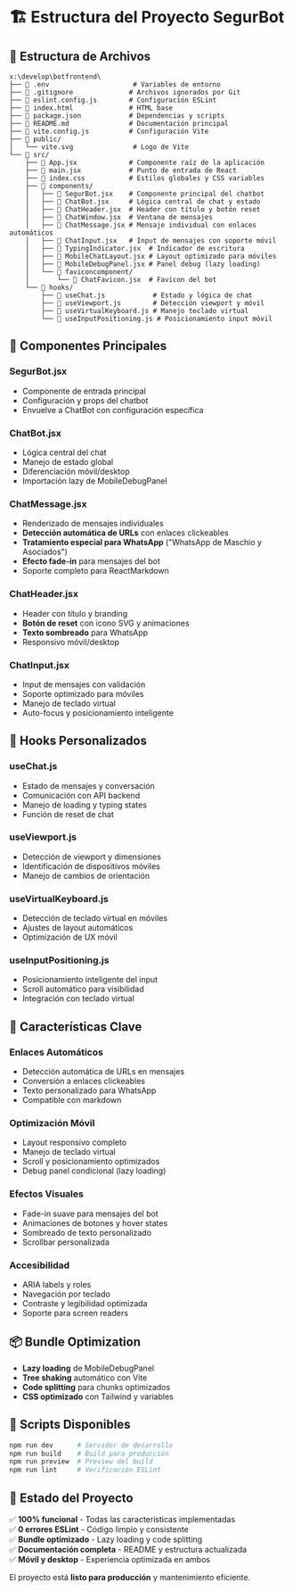 # 🏗️ Estructura del Proyecto SegurBot

## 📁 Estructura de Archivos

```
x:\develop\botfrontend\
├── 📄 .env                     # Variables de entorno
├── 📄 .gitignore              # Archivos ignorados por Git
├── 📄 eslint.config.js        # Configuración ESLint
├── 📄 index.html              # HTML base
├── 📄 package.json            # Dependencias y scripts
├── 📄 README.md               # Documentación principal
├── 📄 vite.config.js          # Configuración Vite
├── 📁 public/
│   └── vite.svg               # Logo de Vite
└── 📁 src/
    ├── 📄 App.jsx             # Componente raíz de la aplicación
    ├── 📄 main.jsx            # Punto de entrada de React
    ├── 📄 index.css           # Estilos globales y CSS variables
    ├── 📁 components/
    │   ├── 📄 SegurBot.jsx    # Componente principal del chatbot
    │   ├── 📄 ChatBot.jsx     # Lógica central de chat y estado
    │   ├── 📄 ChatHeader.jsx  # Header con título y botón reset
    │   ├── 📄 ChatWindow.jsx  # Ventana de mensajes
    │   ├── 📄 ChatMessage.jsx # Mensaje individual con enlaces automáticos
    │   ├── 📄 ChatInput.jsx   # Input de mensajes con soporte móvil
    │   ├── 📄 TypingIndicator.jsx  # Indicador de escritura
    │   ├── 📄 MobileChatLayout.jsx # Layout optimizado para móviles
    │   ├── 📄 MobileDebugPanel.jsx # Panel debug (lazy loading)
    │   └── 📁 faviconcomponent/
    │       └── 📄 ChatFavicon.jsx  # Favicon del bot
    └── 📁 hooks/
        ├── 📄 useChat.js            # Estado y lógica de chat
        ├── 📄 useViewport.js        # Detección viewport y móvil
        ├── 📄 useVirtualKeyboard.js # Manejo teclado virtual
        └── 📄 useInputPositioning.js # Posicionamiento input móvil
```

## 🎯 Componentes Principales

### **SegurBot.jsx**
- Componente de entrada principal
- Configuración y props del chatbot
- Envuelve a ChatBot con configuración específica

### **ChatBot.jsx**
- Lógica central del chat
- Manejo de estado global
- Diferenciación móvil/desktop
- Importación lazy de MobileDebugPanel

### **ChatMessage.jsx**
- Renderizado de mensajes individuales
- **Detección automática de URLs** con enlaces clickeables
- **Tratamiento especial para WhatsApp** ("WhatsApp de Maschio y Asociados")
- **Efecto fade-in** para mensajes del bot
- Soporte completo para ReactMarkdown

### **ChatHeader.jsx**
- Header con título y branding
- **Botón de reset** con icono SVG y animaciones
- **Texto sombreado** para WhatsApp
- Responsivo móvil/desktop

### **ChatInput.jsx**
- Input de mensajes con validación
- Soporte optimizado para móviles
- Manejo de teclado virtual
- Auto-focus y posicionamiento inteligente

## 🔧 Hooks Personalizados

### **useChat.js**
- Estado de mensajes y conversación
- Comunicación con API backend
- Manejo de loading y typing states
- Función de reset de chat

### **useViewport.js**
- Detección de viewport y dimensiones
- Identificación de dispositivos móviles
- Manejo de cambios de orientación

### **useVirtualKeyboard.js**
- Detección de teclado virtual en móviles
- Ajustes de layout automáticos
- Optimización de UX móvil

### **useInputPositioning.js**
- Posicionamiento inteligente del input
- Scroll automático para visibilidad
- Integración con teclado virtual

## 🎨 Características Clave

### **Enlaces Automáticos**
- Detección automática de URLs en mensajes
- Conversión a enlaces clickeables
- Texto personalizado para WhatsApp
- Compatible con markdown

### **Optimización Móvil**
- Layout responsivo completo
- Manejo de teclado virtual
- Scroll y posicionamiento optimizados
- Debug panel condicional (lazy loading)

### **Efectos Visuales**
- Fade-in suave para mensajes del bot
- Animaciones de botones y hover states
- Sombreado de texto personalizado
- Scrollbar personalizada

### **Accesibilidad**
- ARIA labels y roles
- Navegación por teclado
- Contraste y legibilidad optimizada
- Soporte para screen readers

## 📦 Bundle Optimization

- **Lazy loading** de MobileDebugPanel
- **Tree shaking** automático con Vite
- **Code splitting** para chunks optimizados
- **CSS optimizado** con Tailwind y variables

## 🚀 Scripts Disponibles

```bash
npm run dev      # Servidor de desarrollo
npm run build    # Build para producción
npm run preview  # Preview del build
npm run lint     # Verificación ESLint
```

## 🌟 Estado del Proyecto

✅ **100% funcional** - Todas las características implementadas  
✅ **0 errores ESLint** - Código limpio y consistente  
✅ **Bundle optimizado** - Lazy loading y code splitting  
✅ **Documentación completa** - README y estructura actualizada  
✅ **Móvil y desktop** - Experiencia optimizada en ambos  

El proyecto está **listo para producción** y mantenimiento eficiente.
